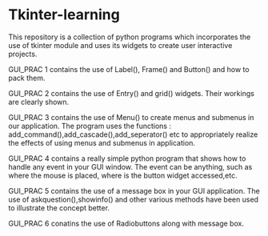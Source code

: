 # Tkinter-learning
This repository is a collection of python programs which incorporates the use of tkinter module and uses its widgets to create user interactive projects.
<p>GUI_PRAC 1 contains the use of Label(), Frame() and Button() and how to pack them.</p>
<p>GUI_PRAC 2 contains the use of Entry() and grid() widgets. Their workings are clearly shown.</p>
<p>GUI_PRAC 3 contains the use of Menu() to create menus and submenus in our application. The program uses the functions : add_command(),add_cascade(),add_seperator() etc to appropriately realize the effects of using menus and submenus in application.</p>
<p>GUI_PRAC 4 contains a really simple python program that shows how to handle any event in your GUI window. The event can be anything, such as where the mouse is placed, where is the button widget accessed,etc. </p>
<p>GUI_PRAC 5 contains the use of a message box in your GUI application. The use of askquestion(),showinfo() and other various methods have been used to illustrate the concept better. </p>
<p>GUI_PRAC 6 conatins the use of Radiobuttons along with message box.</p>
